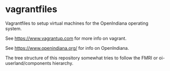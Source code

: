 # vagrantfiles
Vagrantfiles to setup virtual machines for the OpenIndiana operating system.

See https://www.vagrantup.com for more info on vagrant.

See https://www.openindiana.org/ for info on OpenIndiana.

The tree structure of this repository somewhat tries to follow the FMRI
or oi-userland/components hierarchy.

